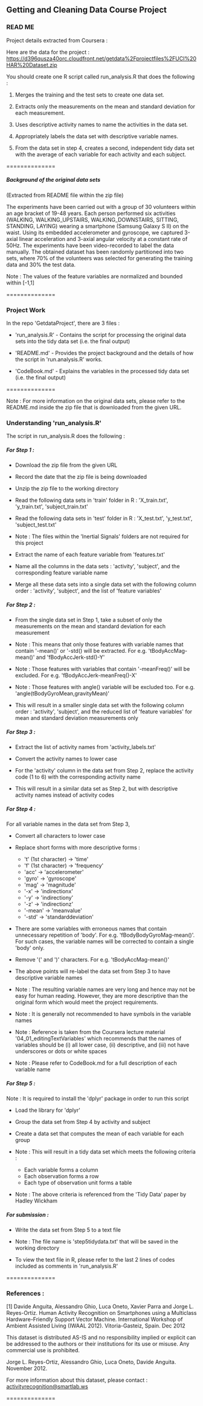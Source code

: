 ## Getting and Cleaning Data Course Project

### READ ME


Project details extracted from Coursera :

Here are the data for the project : 
https://d396qusza40orc.cloudfront.net/getdata%2Fprojectfiles%2FUCI%20HAR%20Dataset.zip

You should create one R script called run_analysis.R that does the following :

1. Merges the training and the test sets to create one data set.

2. Extracts only the measurements on the mean and standard deviation for each measurement. 

3. Uses descriptive activity names to name the activities in the data set.

4. Appropriately labels the data set with descriptive variable names. 

5. From the data set in step 4, creates a second, independent tidy data set with the average of each variable for each activity and each subject.
   

==============

##### Background of the original data sets 

(Extracted from README file within the zip file) 

The experiments have been carried out with a group of 30 volunteers within an age bracket of 19-48 years. Each person performed six activities (WALKING, WALKING_UPSTAIRS, WALKING_DOWNSTAIRS, SITTING, STANDING, LAYING) wearing a smartphone (Samsung Galaxy S II) on the waist. Using its embedded accelerometer and gyroscope, we captured 3-axial linear acceleration and 3-axial angular velocity at a constant rate of 50Hz. The experiments have been video-recorded to label the data manually. The obtained dataset has been randomly partitioned into two sets, where 70% of the volunteers was selected for generating the training data and 30% the test data. 

Note : The values of the feature variables are normalized and bounded within [-1,1]


==============
   
   
### Project Work

In the repo 'GetdataProject', there are 3 files :

* 'run_analysis.R' - Contains the script for processing the original data sets into the tidy data set (i.e. the final output)

* 'README.md' - Provides the project background and the details of how the script in 'run.analysis.R' works.

* 'CodeBook.md' - Explains the variables in the processed tidy data set (i.e. the final output)
   
   
   
==============
   
   
Note : For more information on the original data sets, please refer to the README.md inside the zip file that is downloaded from the given URL.
   
   
   
### Understanding 'run_analysis.R'



The script in run_analysis.R does the following :



##### For Step 1 :

- Download the zip file from the given URL

- Record the date that the zip file is being downloaded

- Unzip the zip file to the working directory

- Read the following data sets in 'train' folder in R : 'X_train.txt', 'y_train.txt', 'subject_train.txt'

- Read the following data sets in 'test' folder in R : 'X_test.txt', 'y_test.txt', 'subject_test.txt'

- Note : The files within the 'Inertial Signals' folders are not required for this project

- Extract the name of each feature variable from 'features.txt'

- Name all the columns in the data sets : 'activity', 'subject', and the corresponding feature variable name

- Merge all these data sets into a single data set with the following column order : 'activity', 'subject', and the list of 'feature variables'



##### For Step 2 :

- From the single data set in Step 1, take a subset of only the measurements on the mean and standard deviation for each measurement

- Note : This means that only those features with variable names that contain '-mean()' or '-std() will be extracted.  For e.g. 'tBodyAccMag-mean()' and 'fBodyAccJerk-std()-Y'

- Note : Those features with variables that contain '-meanFreq()' will be excluded.  For e.g. 'fBodyAccJerk-meanFreq()-X'

- Note : Those features with angle() variable will be excluded too.  For e.g. 'angle(tBodyGyroMean,gravityMean)'

- This will result in a smaller single data set with the following column order : 'activity', 'subject', and the reduced list of 'feature variables' for mean and standard deviation measurements only



##### For Step 3 :

- Extract the list of activity names from 'activity_labels.txt'

- Convert the activity names to lower case

- For the 'activity' column in the data set from Step 2, replace the activity code (1 to 6) with the corresponding activity name

- This will result in a similar data set as Step 2, but with descriptive activity names instead of activity codes



##### For Step 4 :

For all variable names in the data set from Step 3,

- Convert all characters to lower case

- Replace short forms with more descriptive forms : 

	* 't' (1st character) -> 'time'
	* 'f' (1st character) -> 'frequency'
	* 'acc' -> 'accelerometer'
	* 'gyro' -> 'gyroscope'
	* 'mag' -> 'magnitude' 
	* '-x' -> 'indirectionx'
	* '-y' -> 'indirectiony'
	* '-z' -> 'indirectionz'
	* '-mean' -> 'meanvalue'
	* '-std' -> 'standarddeviation'

- There are some variables with erroneous names that contain unnecessary repetition of 'body'.  For e.g. 'fBodyBodyGyroMag-mean()'.  For such cases, the variable names will be corrected to contain a single 'body' only.

- Remove '(' and ')' characters.  For e.g. 'tBodyAccMag-mean()'

- The above points will re-label the data set from Step 3 to have descriptive variable names

- Note : The resulting variable names are very long and hence may not be easy for human reading.  However, they are more descriptive than the original form which would meet the project requirements.

- Note : It is generally not recommended to have symbols in the variable names

- Note : Reference is taken from the Coursera lecture material '04_01_editingTextVariables' which recommends that the names of variables should be (i) all lower case, (ii) descriptive, and (iii) not have underscores or dots or white spaces

- Note : Please refer to CodeBook.md for a full description of each variable name



##### For Step 5 :

Note : It is required to install the 'dplyr' package  in order to run this script

- Load the library for 'dplyr'

- Group the data set from Step 4 by activity and subject

- Create a data set that computes the mean of each variable for each group

- Note : This will result in a tidy data set which meets the following criteria :

	* Each variable forms a column
	* Each observation forms a row
	* Each type of observation unit forms a table

- Note : The above criteria is referenced from the 'Tidy Data' paper by Hadley Wickham



##### For submission :

- Write the data set from Step 5 to a text file 

- Note : The file name is 'step5tidydata.txt' that will be saved in the working directory

- To view the text file in R, please refer to the last 2 lines of codes included as comments in 'run_analysis.R'




==============

### References :  

[1] Davide Anguita, Alessandro Ghio, Luca Oneto, Xavier Parra and Jorge L. Reyes-Ortiz. Human Activity Recognition on Smartphones using a Multiclass Hardware-Friendly Support Vector Machine. International Workshop of Ambient Assisted Living (IWAAL 2012). Vitoria-Gasteiz, Spain. Dec 2012

This dataset is distributed AS-IS and no responsibility implied or explicit can be addressed to the authors or their institutions for its use or misuse. Any commercial use is prohibited.

Jorge L. Reyes-Ortiz, Alessandro Ghio, Luca Oneto, Davide Anguita. November 2012.

For more information about this dataset, please contact : activityrecognition@smartlab.ws



==============